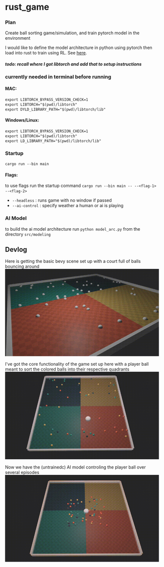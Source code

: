 # rust_game

### Plan
Create ball sorting game/simulation, and train pytorch model in the environment

I would like to define the model architecture in python using pytorch then load into rust to train using RL. See [here](https://github.com/LaurentMazare/tch-rs/tree/main/examples/jit-train).

##### **todo: recall where I got libtorch and add that to setup instructions**

### currently needed in terminal before running
#### MAC:
```
export LIBTORCH_BYPASS_VERSION_CHECK=1
export LIBTORCH="$(pwd)/libtorch"
export DYLD_LIBRARY_PATH="$(pwd)/libtorch/lib"
```

#### Windows/Linux:
```
export LIBTORCH_BYPASS_VERSION_CHECK=1
export LIBTORCH="$(pwd)/libtorch"
export LD_LIBRARY_PATH="$(pwd)/libtorch/lib"
```

### Startup

```
cargo run --bin main
```

#### **Flags:**
to use flags run the startup command `cargo run --bin main -- --<flag-1> --<flag-2>`
- `--headless` : runs game with no window if passed
- `--ai-control` : specify weather a human or ai is playing

### AI Model
to build the ai model architecture run `python model_arc.py` from the directory `src/modeling`

## Devlog
Here is getting the basic bevy scene set up with a court full of balls bouncing around
![Demo](./assets/progvid1.gif)

I've got the core functionality of the game set up here with a player ball meant to sort the colored balls into their respective quadrants
![Demo](./assets/progvid2.gif)

Now we have the (untrainedc) AI model controling the player ball over several episodes
![Demo](./assets/progvid3.gif)

